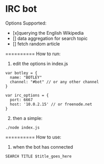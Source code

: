 **IRC bot**
==========
Options Supported:
- [x]querying the English Wikipedia
- [] data aggregation for search topic
- [] fetch random article

==========
How to run:

1) edit the options in index.js
```
var botley = {
  name: "BOTLEY"
  channel: "#bot" // or any other channel
}

var irc_options = {
  port: 6667
  host: '10.0.2.15' // or freenode.net
}
```

2) then a simple:
```
./node index.js
```

==========
How to use:
1) when the bot has connected
```
SEARCH TITLE $title_goes_here
```

